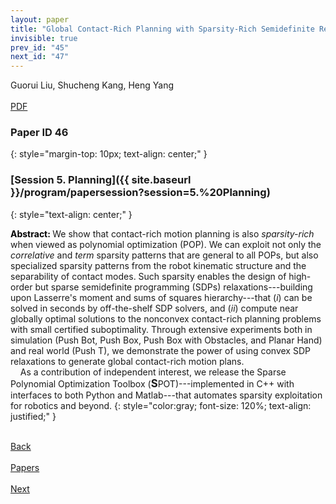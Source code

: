 ```yaml
---
layout: paper
title: "Global Contact-Rich Planning with Sparsity-Rich Semidefinite Relaxations"
invisible: true
prev_id: "45"
next_id: "47"
---
```

<div class="paper-authors">
  <div class="paper-author-box">
    <div class="paper-author-name">Guorui Liu, Shucheng Kang, Heng Yang</div>
    <div class="paper-author-uni"></div>
  </div>
</div>

<div class="paper-pdf-modern">
  <div class="paper-menu-icon">
    <a href="https://www.roboticsproceedings.org/rss21/p046.pdf" title="Download PDF" target="_blank">
      <i class="fa fa-file-pdf-o"></i><br>
      <span class="paper-menu-label">PDF</span>
    </a>
  </div>
</div>

### Paper ID 46
{: style="margin-top: 10px; text-align: center;" }

### [Session 5. Planning]({{ site.baseurl }}/program/papersession?session=5.%20Planning)
{: style="text-align: center;" }

<b style="color: black;">Abstract: </b>We show that contact-rich motion planning is also <em>sparsity-rich</em> when viewed as polynomial optimization (POP). We can exploit not only the <em>correlative</em> and <em>term</em> sparsity patterns that are general to all POPs, but also specialized sparsity patterns from the robot kinematic structure and the separability of contact modes. Such sparsity enables the design of high-order but sparse semidefinite programming (SDPs) relaxations---building upon Lasserre's moment and sums of squares hierarchy---that (<em>i</em>) can be solved in seconds by off-the-shelf SDP solvers, and (<em>ii</em>) compute near globally optimal solutions to the nonconvex contact-rich planning problems with small certified suboptimality. Through extensive experiments both in simulation (Push Bot, Push Box, Push Box with Obstacles, and Planar Hand) and real world (Push T), we demonstrate the power of using convex SDP relaxations to generate global contact-rich motion plans.<br>&nbsp;&nbsp;&nbsp;&nbsp;As a contribution of independent interest, we release the Sparse Polynomial Optimization Toolbox (<span style="font-size: 120%; font-weight: bold;">S</span>POT)---implemented in C++ with interfaces to both Python and Matlab---that automates sparsity exploitation for robotics and beyond.
{: style="color:gray; font-size: 120%; text-align: justified;" }

<div class="paper-menu">
  <div class="paper-menu-inner">
    <a href="{{ site.baseurl }}/program/papers/45/" title="Previous Paper">
            <div class="paper-menu-icon">
                <i class="fa fa-chevron-left"></i><br>
                <span class="paper-menu-label">Back</span>
            </div>
        </a>
    <a href="{{ site.baseurl }}/program/papers" title="All Papers">
      <div class="paper-menu-icon">
        <i class="fa fa-list"></i><br>
        <span class="paper-menu-label">Papers</span>
      </div>
    </a>
    <a href="{{ site.baseurl }}/program/papers/47/" title="Next Paper">
            <div class="paper-menu-icon">
                <i class="fa fa-chevron-right"></i><br>
                <span class="paper-menu-label">Next</span>
            </div>
        </a>
  </div>
</div>
